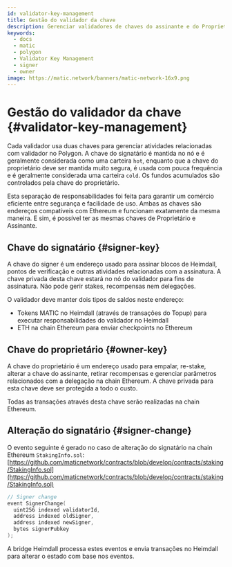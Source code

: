 ```yaml
---
id: validator-key-management
title: Gestão do validador da chave
description: Gerenciar validadores de chaves do assinante e do Proprietário
keywords:
  - docs
  - matic
  - polygon
  - Validator Key Management
  - signer
  - owner
image: https://matic.network/banners/matic-network-16x9.png
---
```


# Gestão do validador da chave {#validator-key-management}

Cada validador usa duas chaves para gerenciar atividades relacionadas com validador no Polygon. A chave do signatário é mantida no nó e é geralmente considerada como uma carteira `hot`, enquanto que a chave do proprietário deve ser mantida muito segura, é usada com pouca frequência e é geralmente considerada uma carteira `cold`. Os fundos acumulados são controlados pela chave do proprietário.

Esta separação de responsabilidades foi feita para garantir um comércio eficiente entre segurança e facilidade de uso. Ambas as chaves são endereços compatíveis com Ethereum e funcionam exatamente da mesma maneira. E sim, é possível ter as mesmas chaves de Proprietário e Assinante.

## Chave do signatário {#signer-key}

A chave do signer é um endereço usado para assinar blocos de Heimdall, pontos de verificação e outras atividades relacionadas com a assinatura. A chave privada desta chave estará no nó do validador para fins de assinatura. Não pode gerir stakes, recompensas nem delegações.

O validador deve manter dois tipos de saldos neste endereço:

- Tokens MATIC no Heimdall (através de transações do Topup) para executar responsabilidades do validador no Heimdall
- ETH na chain Ethereum para enviar checkpoints no Ethereum

## Chave do proprietário {#owner-key}

A chave do proprietário é um endereço usado para empalar, re-stake, alterar a chave do assinante, retirar recompensas e gerenciar parâmetros relacionados com a delegação na chain Ethereum. A chave privada para esta chave deve ser protegida a todo o custo.

Todas as transações através desta chave serão realizadas na chain Ethereum.

## Alteração do signatário {#signer-change}

O evento seguinte é gerado no caso de alteração do signatário na chain Ethereum `StakingInfo.sol`: [https://github.com/maticnetwork/contracts/blob/develop/contracts/staking/StakingInfo.sol](https://github.com/maticnetwork/contracts/blob/develop/contracts/staking/StakingInfo.sol)

```go
// Signer change
event SignerChange(
  uint256 indexed validatorId,
  address indexed oldSigner,
  address indexed newSigner,
  bytes signerPubkey
);
```

A bridge Heimdall processa estes eventos e envia transações no Heimdall para alterar o estado com base nos eventos.